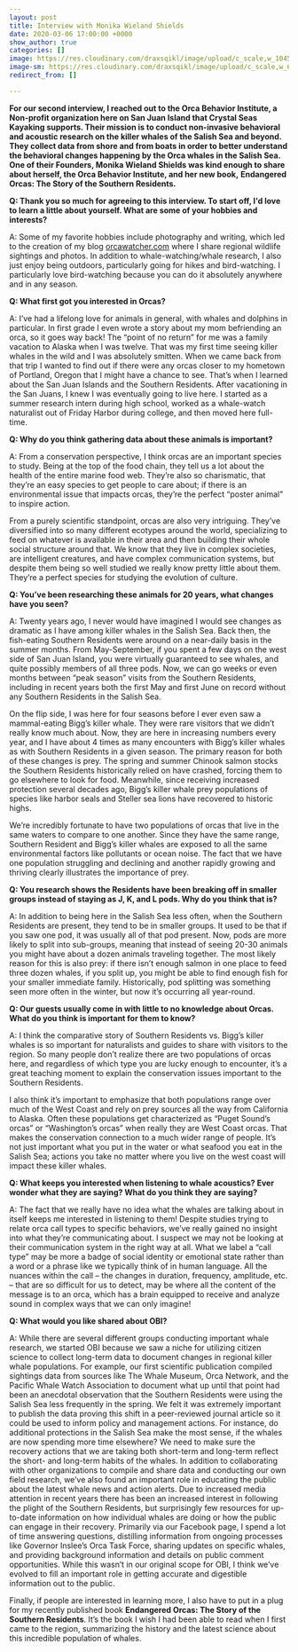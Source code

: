```yaml
---
layout: post
title: Interview with Monika Wieland Shields
date: 2020-03-06 17:00:00 +0000
show_author: true
categories: []
image: https://res.cloudinary.com/draxsqikl/image/upload/c_scale,w_1045/v1583282665/2020-03-03_16-21-25_1_ttu3tp.jpg
image-sm: https://res.cloudinary.com/draxsqikl/image/upload/c_scale,w_601/v1583282665/2020-03-03_16-21-25_1_ttu3tp.jpg
redirect_from: []

---
```

**For our second interview, I reached out to the Orca Behavior Institute, a Non-profit organization here on San Juan Island that Crystal Seas Kayaking supports. Their mission is to conduct non-invasive behavioral and acoustic research on the killer whales of the Salish Sea and beyond. They collect data from shore and from boats in order to better understand the behavioral changes happening by the Orca whales in the Salish Sea. One of their Founders, Monika Wieland Shields was kind enough to share about herself, the Orca Behavior Institute, and her new book,** **Endangered Orcas: The Story of the Southern Residents.**

**Q: Thank you so much for agreeing to this interview. To start off, I'd love to learn a little about yourself. What are some of your hobbies and interests?**

A: Some of my favorite hobbies include photography and writing, which led to the creation of my blog [orcawatcher.com](https://www.orcawatcher.com) where I share regional wildlife sightings and photos. In addition to whale-watching/whale research, I also just enjoy being outdoors, particularly going for hikes and bird-watching. I particularly love bird-watching because you can do it absolutely anywhere and in any season.

**Q: What first got you interested in Orcas?**

A: I’ve had a lifelong love for animals in general, with whales and dolphins in particular. In first grade I even wrote a story about my mom befriending an orca, so it goes way back! The “point of no return” for me was a family vacation to Alaska when I was twelve. That was my first time seeing killer whales in the wild and I was absolutely smitten. When we came back from that trip I wanted to find out if there were any orcas closer to my hometown of Portland, Oregon that I might have a chance to see. That’s when I learned about the San Juan Islands and the Southern Residents. After vacationing in the San Juans, I knew I was eventually going to live here. I started as a summer research intern during high school, worked as a whale-watch naturalist out of Friday Harbor during college, and then moved here full-time.

**Q: Why do you think gathering data about these animals is important?**

A: From a conservation perspective, I think orcas are an important species to study. Being at the top of the food chain, they tell us a lot about the health of the entire marine food web. They’re also so charismatic, that they’re an easy species to get people to care about; if there is an environmental issue that impacts orcas, they’re the perfect “poster animal” to inspire action.

From a purely scientific standpoint, orcas are also very intriguing. They’ve diversified into so many different ecotypes around the world, specializing to feed on whatever is available in their area and then building their whole social structure around that. We know that they live in complex societies, are intelligent creatures, and have complex communication systems, but despite them being so well studied we really know pretty little about them. They’re a perfect species for studying the evolution of culture.

**Q: You’ve been researching these animals for 20 years, what changes have you seen?**

A: Twenty years ago, I never would have imagined I would see changes as dramatic as I have among killer whales in the Salish Sea. Back then, the fish-eating Southern Residents were around on a near-daily basis in the summer months. From May-September, if you spent a few days on the west side of San Juan Island, you were virtually guaranteed to see whales, and quite possibly members of all three pods. Now, we can go weeks or even months between “peak season” visits from the Southern Residents, including in recent years both the first May and first June on record without any Southern Residents in the Salish Sea.

On the flip side, I was here for four seasons before I ever even saw a mammal-eating Bigg’s killer whale. They were rare visitors that we didn’t really know much about. Now, they are here in increasing numbers every year, and I have about 4 times as many encounters with Bigg’s killer whales as with Southern Residents in a given season. The primary reason for both of these changes is prey. The spring and summer Chinook salmon stocks the Southern Residents historically relied on have crashed, forcing them to go elsewhere to look for food. Meanwhile, since receiving increased protection several decades ago, Bigg’s killer whale prey populations of species like harbor seals and Steller sea lions have recovered to historic highs.

We’re incredibly fortunate to have two populations of orcas that live in the same waters to compare to one another. Since they have the same range, Southern Resident and Bigg’s killer whales are exposed to all the same environmental factors like pollutants or ocean noise. The fact that we have one population struggling and declining and another rapidly growing and thriving clearly illustrates the importance of prey.

**Q: You research shows the Residents have been breaking off in smaller groups instead of staying as J, K, and L pods. Why do you think that is?**

A: In addition to being here in the Salish Sea less often, when the Southern Residents are present, they tend to be in smaller groups. It used to be that if you saw one pod, it was usually all of that pod present. Now, pods are more likely to split into sub-groups, meaning that instead of seeing 20-30 animals you might have about a dozen animals traveling together. The most likely reason for this is also prey: if there isn’t enough salmon in one place to feed three dozen whales, if you split up, you might be able to find enough fish for your smaller immediate family. Historically, pod splitting was something seen more often in the winter, but now it’s occurring all year-round.

**Q: Our guests usually come in with little to no knowledge about Orcas. What do you think is important for them to know?**

A: I think the comparative story of Southern Residents vs. Bigg’s killer whales is so important for naturalists and guides to share with visitors to the region. So many people don’t realize there are two populations of orcas here, and regardless of which type you are lucky enough to encounter, it’s a great teaching moment to explain the conservation issues important to the Southern Residents.

I also think it’s important to emphasize that both populations range over much of the West Coast and rely on prey sources all the way from California to Alaska. Often these populations get characterized as “Puget Sound’s orcas” or “Washington’s orcas” when really they are West Coast orcas. That makes the conservation connection to a much wider range of people. It’s not just important what you put in the water or what seafood you eat in the Salish Sea; actions you take no matter where you live on the west coast will impact these killer whales.

**Q: What keeps you interested when listening to whale acoustics? Ever wonder what they are saying? What do you think they are saying?**

A: The fact that we really have no idea what the whales are talking about in itself keeps me interested in listening to them! Despite studies trying to relate orca call types to specific behaviors, we’ve really gained no insight into what they’re communicating about. I suspect we may not be looking at their communication system in the right way at all. What we label a “call type” may be more a badge of social identity or emotional state rather than a word or a phrase like we typically think of in human language. All the nuances within the call – the changes in duration, frequency, amplitude, etc. – that are so difficult for us to detect, may be where all the content of the message is to an orca, which has a brain equipped to receive and analyze sound in complex ways that we can only imagine!

**Q: What would you like shared about OBI?**

A: While there are several different groups conducting important whale research, we started OBI because we saw a niche for utilizing citizen science to collect long-term data to document changes in regional killer whale populations. For example, our first scientific publication compiled sightings data from sources like The Whale Museum, Orca Network, and the Pacific Whale Watch Association to document what up until that point had been an anecdotal observation that the Southern Residents were using the Salish Sea less frequently in the spring. We felt it was extremely important to publish the data proving this shift in a peer-reviewed journal article so it could be used to inform policy and management actions. For instance, do additional protections in the Salish Sea make the most sense, if the whales are now spending more time elsewhere? We need to make sure the recovery actions that we are taking both short-term and long-term reflect the short- and long-term habits of the whales. In addition to collaborating with other organizations to compile and share data and conducting our own field research, we’ve also found an important role in educating the public about the latest whale news and action alerts. Due to increased media attention in recent years there has been an increased interest in following the plight of the Southern Residents, but surprisingly few resources for up-to-date information on how individual whales are doing or how the public can engage in their recovery. Primarily via our Facebook page, I spend a lot of time answering questions, distilling information from ongoing processes like Governor Inslee’s Orca Task Force, sharing updates on specific whales, and providing background information and details on public comment opportunities. While this wasn’t in our original scope for OBI, I think we’ve evolved to fill an important role in getting accurate and digestible information out to the public.

Finally, if people are interested in learning more, I also have to put in a plug for my recently published book **Endangered Orcas: The Story of the Southern Residents**. It’s the book I wish I had been able to read when I first came to the region, summarizing the history and the latest science about this incredible population of whales.